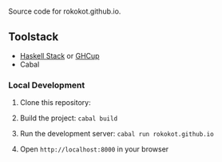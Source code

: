 #

Source code for rokokot.github.io.

## Toolstack

- [Haskell Stack](https://docs.haskellstack.org/) or [GHCup](https://www.haskell.org/ghcup/)
- Cabal

### Local Development

1. Clone this repository:

2. Build the project: `cabal build`
3. Run the development server: `cabal run rokokot.github.io`
4. Open `http://localhost:8000` in your browser
